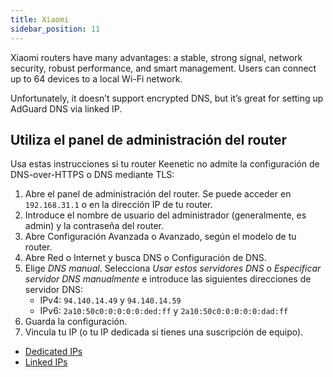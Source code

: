 ```yaml
---
title: Xiaomi
sidebar_position: 11
---
```


Xiaomi routers have many advantages: a stable, strong signal, network security, robust performance, and smart management. Users can connect up to 64 devices to a local Wi-Fi network.

Unfortunately, it doesn’t support encrypted DNS, but it’s great for setting up AdGuard DNS via linked IP.

## Utiliza el panel de administración del router

Usa estas instrucciones si tu router Keenetic no admite la configuración de DNS-over-HTTPS o DNS mediante TLS:

1. Abre el panel de administración del router. Se puede acceder en `192.168.31.1` o en la dirección IP de tu router.
2. Introduce el nombre de usuario del administrador (generalmente, es admin) y la contraseña del router.
3. Abre Configuración Avanzada o Avanzado, según el modelo de tu router.
4. Abre Red o Internet y busca DNS o Configuración de DNS.
5. Elige _DNS manual_. Selecciona _Usar estos servidores DNS_ o _Especificar servidor DNS manualmente_ e introduce las siguientes direcciones de servidor DNS:
    - IPv4: `94.140.14.49` y `94.140.14.59`
    - IPv6: `2a10:50c0:0:0:0:0:ded:ff` y `2a10:50c0:0:0:0:0:dad:ff`
6. Guarda la configuración.
7. Vincula tu IP (o tu IP dedicada si tienes una suscripción de equipo).

 - [Dedicated IPs](/private-dns/connect-devices/other-options/dedicated-ip.md)
 - [Linked IPs](/private-dns/connect-devices/other-options/linked-ip.md)
